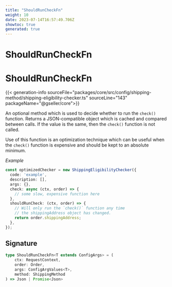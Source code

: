 ```yaml
---
title: "ShouldRunCheckFn"
weight: 10
date: 2023-07-14T16:57:49.706Z
showtoc: true
generated: true
---
```

<!-- This file was generated from the Vendure source. Do not modify. Instead, re-run the "docs:build" script -->

# ShouldRunCheckFn
<div class="symbol">


# ShouldRunCheckFn

{{< generation-info sourceFile="packages/core/src/config/shipping-method/shipping-eligibility-checker.ts" sourceLine="143" packageName="@gseller/core">}}

An optional method which is used to decide whether to run the `check()` function.
Returns a JSON-compatible object which is cached and compared between calls.
If the value is the same, then the `check()` function is not called.

Use of this function is an optimization technique which can be useful when
the `check()` function is expensive and should be kept to an absolute minimum.

*Example*

```TypeScript
const optimizedChecker = new ShippingEligibilityChecker({
  code: 'example',
  description: [],
  args: {},
  check: async (ctx, order) => {
    // some slow, expensive function here
  },
  shouldRunCheck: (ctx, order) => {
    // Will only run the `check()` function any time
    // the shippingAddress object has changed.
    return order.shippingAddress;
  },
});
```

## Signature

```TypeScript
type ShouldRunCheckFn<T extends ConfigArgs> = (
    ctx: RequestContext,
    order: Order,
    args: ConfigArgValues<T>,
    method: ShippingMethod
) => Json | Promise<Json>
```
</div>
